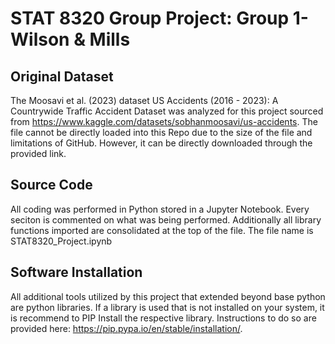 # STAT 8320 Group Project: Group 1-Wilson & Mills

## Original Dataset
The Moosavi et al. (2023) dataset US Accidents (2016 - 2023): A Countrywide Traffic Accident Dataset was analyzed for this project sourced from https://www.kaggle.com/datasets/sobhanmoosavi/us-accidents.
The file cannot be directly loaded into this Repo due to the size of the file and limitations of GitHub. However, it can be directly downloaded through the provided link.

## Source Code
All coding was performed in Python stored in a Jupyter Notebook. Every seciton is commented on what was being performed. Additionally all library functions imported are consolidated at the top of the file.
The file name is STAT8320_Project.ipynb

## Software Installation
All additional tools utilized by this project that extended beyond base python are python libraries.
If a library is used that is not installed on your system, it is recommend to PIP Install the respective library. Instructions to do so are provided here: https://pip.pypa.io/en/stable/installation/. 
